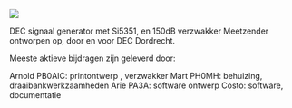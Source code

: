 <p><img src="https://github.com/costonisp/DEC-meetzender-test/pictures/crew.jpg"></a></p> 
DEC signaal generator met Si5351, en 150dB verzwakker
Meetzender ontworpen op, door en voor DEC Dordrecht.

Meeste aktieve bijdragen zijn geleverd door:

Arnold PB0AIC:  printontwerp , verzwakker
Mart PH0MH: behuizing, draaibankwerkzaamheden
Arie PA3A: software ontwerp
Costo: software, documentatie

